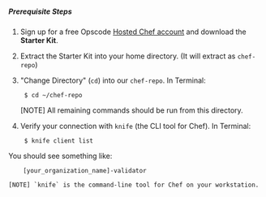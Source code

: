 ##### Prerequisite Steps

1. Sign up for a free Opscode [Hosted Chef account][chef-hosted] and download the **Starter Kit**.

1. Extract the Starter Kit into your home directory. (It will extract as `chef-repo`)

1. "Change Directory" (`cd`) into our `chef-repo`. In Terminal:

        $ cd ~/chef-repo

    [NOTE] All remaining commands should be run from this directory.

1. Verify your connection with `knife` (the CLI tool for Chef). In Terminal:

        $ knife client list

  You should see something like:

        [your_organization_name]-validator

    [NOTE] `knife` is the command-line tool for Chef on your workstation.

[chef-hosted]: http://www.opscode.com/hosted-chef/ "Sign up for Hosted Chef"
